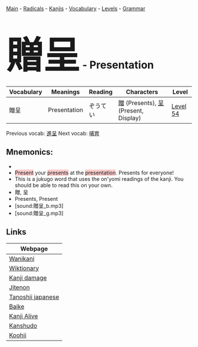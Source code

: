 <style> bigfont {font-size: 100px}</style>
[Main](../README.md) -
[Radicals](../radicals.md) -
[Kanjis](../kanjis.md) -
[Vocabulary](../vocabulary.md) -
[Levels](../levels.md) -
[Grammar](../grammar.md)
# <bigfont> 贈呈</bigfont> - Presentation 

| Vocabulary | Meanings | Reading | Characters | Level |
| --- | --- | --- | --- | --- |
| 贈呈 | Presentation | ぞうてい |  [贈](../kanjis/贈.md) (Presents), [呈](../kanjis/呈.md) (Present, Display) | [Level 54](../levels/wk_level54.md) |

Previous vocab: [進呈](進呈.md) Next vocab: [哺育](哺育.md) 

## Mnemonics:

* 
* <span style="background-color:#ffcccb"> Present</span> your <span style="background-color:#ffcccb"> presents</span> at the <span style="background-color:#ffcccb"> presentation</span>. Presents for everyone!
* This is a jukugo word that uses the on'yomi readings of the kanji. You should be able to read this on your own.
* 贈, 呈
* Presents, Present
* [sound:贈呈_b.mp3]
* [sound:贈呈_g.mp3]


## Links 

| Webpage |
| --- |
| [Wanikani          ](https://www.wanikani.com/kanji/贈呈) |
| [Wiktionary        ](https://en.wiktionary.org/wiki/贈呈) |
| [Kanji damage      ](http://www.kanjidamage.com/kanji/search?utf8=✓&q=贈呈) |
| [Jitenon           ](https://jitenon.com/kanji/贈呈) |
| [Tanoshii japanese ](https://www.tanoshiijapanese.com/dictionary/kanji.cfm?k=贈呈) |
| [Baike             ](https://baike.baidu.com/item/贈呈) |
| [Kanji Alive       ](https://app.kanjialive.com/贈呈) |
| [Kanshudo          ](https://www.kanshudo.com/searchmn?q=贈呈) |
| [Koohii            ](https://kanji.koohii.com/study/kanji/贈呈) |
